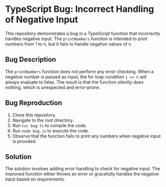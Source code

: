 # TypeScript Bug: Incorrect Handling of Negative Input

This repository demonstrates a bug in a TypeScript function that incorrectly handles negative input. The `printNumbers` function is intended to print numbers from 1 to n, but it fails to handle negative values of n. 

## Bug Description

The `printNumbers` function does not perform any error checking. When a negative number is passed as input, the for loop condition `i <= n` will always evaluate to false. The result is that the function silently does nothing, which is unexpected and error-prone.

## Bug Reproduction

1. Clone this repository.
2. Navigate to the root directory.
3. Run `tsc bug.ts` to compile the code.
4. Run `node bug.js` to execute the code.
5. Observe that the function fails to print any numbers when negative input is provided.

## Solution

The solution involves adding error handling to check for negative input. The improved function either throws an error or gracefully handles the negative input based on requirements.